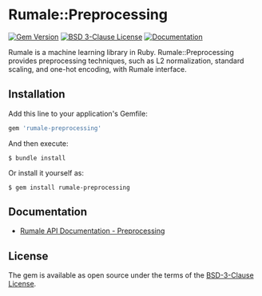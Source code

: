 # Rumale::Preprocessing

[![Gem Version](https://badge.fury.io/rb/rumale-preprocessing.svg)](https://badge.fury.io/rb/rumale-preprocessing)
[![BSD 3-Clause License](https://img.shields.io/badge/License-BSD%203--Clause-orange.svg)](https://github.com/yoshoku/rumale/blob/main/rumale-preprocessing/LICENSE.txt)
[![Documentation](https://img.shields.io/badge/api-reference-blue.svg)](https://yoshoku.github.io/rumale/doc/Rumale/Preprocessing.html)

Rumale is a machine learning library in Ruby.
Rumale::Preprocessing provides preprocessing techniques,
such as L2 normalization, standard scaling, and one-hot encoding,
with Rumale interface.

## Installation

Add this line to your application's Gemfile:

```ruby
gem 'rumale-preprocessing'
```

And then execute:

    $ bundle install

Or install it yourself as:

    $ gem install rumale-preprocessing

## Documentation

- [Rumale API Documentation - Preprocessing](https://yoshoku.github.io/rumale/doc/Rumale/Preprocessing.html)

## License

The gem is available as open source under the terms of the [BSD-3-Clause License](https://opensource.org/licenses/BSD-3-Clause).
